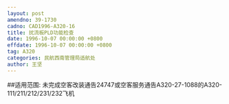 ```yaml
---
layout: post
amendno: 39-1730
cadno: CAD1996-A320-16
title: 扰流板PLD功能检查
date: 1996-10-07 00:00:00 +0800
effdate: 1996-10-07 00:00:00 +0800
tag: A320
categories: 民航西南管理局适航处
author: 王坚
---
```


##适用范围:
未完成空客改装通告24747或空客服务通告A320-27-1088的A320-111/211/212/231/232飞机

